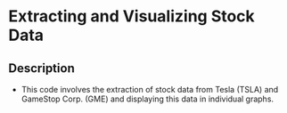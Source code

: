 # Extracting and Visualizing Stock Data
## Description
* This code involves the extraction of stock data from Tesla (TSLA) and GameStop Corp. (GME) and displaying this data in individual graphs.
